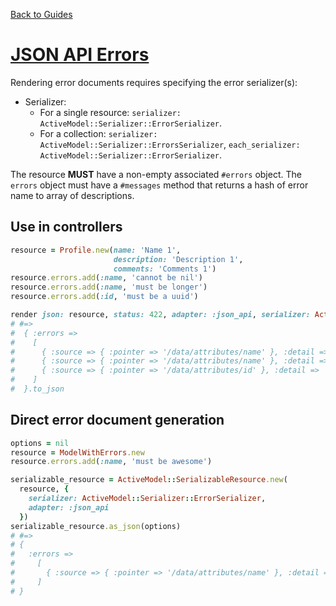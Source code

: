 [Back to Guides](../README.md)

# [JSON API Errors](http://jsonapi.org/format/#errors)

Rendering error documents requires specifying the error serializer(s):

- Serializer:
  - For a single resource: `serializer: ActiveModel::Serializer::ErrorSerializer`.
  - For a collection: `serializer: ActiveModel::Serializer::ErrorsSerializer`, `each_serializer: ActiveModel::Serializer::ErrorSerializer`.

The resource **MUST** have a non-empty associated `#errors` object.
The `errors` object must have a `#messages` method that returns a hash of error name to array of
descriptions.

## Use in controllers

```ruby
resource = Profile.new(name: 'Name 1',
                       description: 'Description 1',
                       comments: 'Comments 1')
resource.errors.add(:name, 'cannot be nil')
resource.errors.add(:name, 'must be longer')
resource.errors.add(:id, 'must be a uuid')

render json: resource, status: 422, adapter: :json_api, serializer: ActiveModel::Serializer::ErrorSerializer
# #=>
#  { :errors =>
#    [
#      { :source => { :pointer => '/data/attributes/name' }, :detail => 'cannot be nil' },
#      { :source => { :pointer => '/data/attributes/name' }, :detail => 'must be longer' },
#      { :source => { :pointer => '/data/attributes/id' }, :detail => 'must be a uuid' }
#    ]
#  }.to_json
```

## Direct error document generation

```ruby
options = nil
resource = ModelWithErrors.new
resource.errors.add(:name, 'must be awesome')

serializable_resource = ActiveModel::SerializableResource.new(
  resource, {
    serializer: ActiveModel::Serializer::ErrorSerializer,
    adapter: :json_api
  })
serializable_resource.as_json(options)
# #=>
# {
#   :errors =>
#     [
#       { :source => { :pointer => '/data/attributes/name' }, :detail => 'must be awesome' }
#     ]
# }
```
